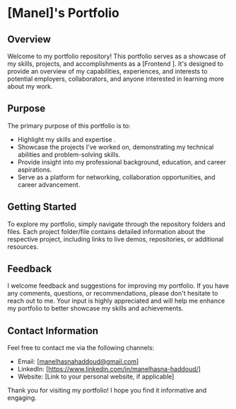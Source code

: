 # [Manel]'s Portfolio

## Overview

Welcome to my portfolio repository! This portfolio serves as a showcase of my skills, projects, and accomplishments as a [Frontend ]. It's designed to provide an overview of my capabilities, experiences, and interests to potential employers, collaborators, and anyone interested in learning more about my work.

## Purpose

The primary purpose of this portfolio is to:

- Highlight my skills and expertise .
- Showcase the projects I've worked on, demonstrating my technical abilities and problem-solving skills.
- Provide insight into my professional background, education, and career aspirations.
- Serve as a platform for networking, collaboration opportunities, and career advancement.



## Getting Started

To explore my portfolio, simply navigate through the repository folders and files. Each project folder/file contains detailed information about the respective project, including links to live demos, repositories, or additional resources.

## Feedback

I welcome feedback and suggestions for improving my portfolio. If you have any comments, questions, or recommendations, please don't hesitate to reach out to me. Your input is highly appreciated and will help me enhance my portfolio to better showcase my skills and achievements.

## Contact Information

Feel free to contact me via the following channels:

- Email: [manelhasnahaddoud@gmail.com]
- LinkedIn: [https://www.linkedin.com/in/manelhasna-haddoud/]
- Website: [Link to your personal website, if applicable]

Thank you for visiting my portfolio! I hope you find it informative and engaging.


